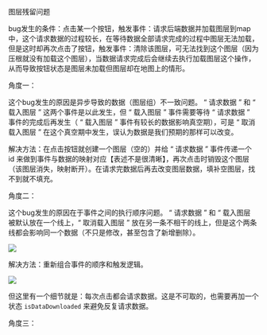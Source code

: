 图层残留问题

bug发生的条件：点击某一个按钮，触发事件：请求后端数据并加载图层到map中，这个请求数据的过程较长，在等待数据全部请求完成的过程中图层无法加载，但是这时却再次点击了按钮，触发事件：清除该图层，可无法找到这个图层（因为压根就没有加载这个图层），当数据请求完成后会继续去执行加载图层这个操作，从而导致按钮状态是图层未加载但图层却在地图上的情形。

角度一：

这个bug发生的原因是异步导致的数据（图层组）不一致问题。 “ 请求数据 ” 和 “ 载入图层 ” 这两个事件是以此发生，但 “ 载入图层 ” 事件需要等待 “ 请求数据 ” 事件的完成后再发生（ “ 载入图层 ” 事件有较长的数据影响真空期），可是 “ 取消载入图层 ” 在这个真空期中发生，误认为数据是我们预期的那样可以改变。

解决方法：在点击按钮就创建一个图层（空的）并给 “ 请求数据 ” 事件传递一个 id 来做到事件与数据的映射对应【表述不是很清晰】，再次点击时销毁这个图层（该图层消失，映射断开）。在请求完数据后再去改变图层数据，填补空图层，找不到就不填充。

角度二：

这个bug发生的原因在于事件之间的执行顺序问题。  “ 请求数据 ” 和 “ 载入图层 被默认放在一个线上，“ 取消载入图层 ” 放在另一条不相干的线上，但是这个两条线都会影响同一个数据（不只是修改，甚至包含了新增删除）。

![](E:\AProject\FunctionSet\09Q图层残留问题\img\md两线.png)

解决方法：重新组合事件的顺序和触发逻辑。

![](E:\AProject\FunctionSet\09Q图层残留问题\img\md一线.png)

但这里有一个细节就是：每次点击都会请求数据。这是不可取的，也需要再加一个状态 `isDataDownloaded` 来避免反复请求数据。



角度三：